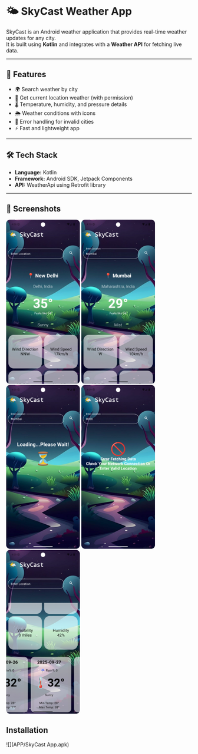 # 🌤️ SkyCast Weather App

SkyCast is an Android weather application that provides real-time weather updates for any city.  
It is built using **Kotlin** and integrates with a **Weather API** for fetching live data.

---

## 🚀 Features
- 🌍 Search weather by city
- 📍 Get current location weather (with permission)
- 🌡️ Temperature, humidity, and pressure details
- 🌦️ Weather conditions with icons
- 🔔 Error handling for invalid cities
- ⚡ Fast and lightweight app

---

## 🛠️ Tech Stack
- **Language:** Kotlin  
- **Framework:** Android SDK, Jetpack Components  
- **API:** WeatherApi using Retrofit library


---

## 📸 Screenshots

<img src="weather app screenshots/screenshot1.png" width="200">
<img src="weather app screenshots/screenshot2.png" width="200">
<img src="weather app screenshots/screenshot3.png" width="200">
<img src="weather app screenshots/screenshot4.png" width="200">
<img src="weather app screenshots/screenshot5.png" width="200"> 


## Installation
![](APP/SkyCast App.apk)
